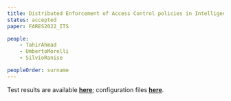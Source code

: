 ```yaml
---
title: Distributed Enforcement of Access Control policies in Intelligent Transportation System (ITS) for Situation Awareness
status: accepted
paper: FARES2022_ITS

people:
    - TahirAhmad
    - UmbertoMorelli
    - SilvioRanise

peopleOrder: surname
---
```


Test results are available [**here**](/assets/areas/complementary/FARES2022/Results.xlsx); configuration files [**here**](/assets/areas/complementary/FARES2022/Configuration_and_scripts.zip).
